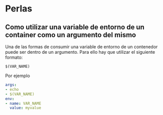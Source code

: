 # Perlas

## Como utilizar una variable de entorno de un container como un argumento del mismo

Una de las formas de consumir una variable de entorno de un contenedor puede ser dentro de un argumento. Para ello hay que utilizar el siguiente formato:

```shell
$(VAR_NAME)
```

Por ejemplo

```yaml
args:
- echo 
- $(VAR_NAME)
env:
- name: VAR_NAME
  value: myvalue
```
